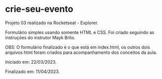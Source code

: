 # crie-seu-evento
Projeto 03 realizado na Rocketseat - Explorer.

Formulário simples usando somente HTML e CSS. Foi criado seguindo as instruções do instrutor Mayk Brito.

OBS: O formulário finalizado é o que está em index.html, os outros dois arquivos html foram criados para acompanhamento dos conceitos da aula.

Iniciado em: 22/03/2023.

Finalizado em: 11/04/2023.

